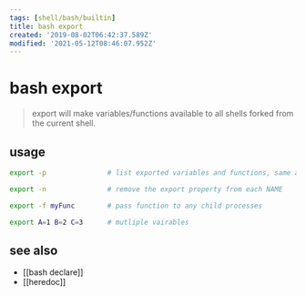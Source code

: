 ```yaml
---
tags: [shell/bash/builtin]
title: bash export
created: '2019-08-02T06:42:37.589Z'
modified: '2021-05-12T08:46:07.952Z'
---
```


# bash export
> export will make variables/functions available to all shells forked from the current shell.

## usage
```sh
export -p               # list exported variables and functions, same as `declare -x`

export -n               # remove the export property from each NAME

export -f myFunc        # pass function to any child processes

export A=1 B=2 C=3      # mutliple vairables
```

## see also
- [[bash declare]]
- [[heredoc]]
